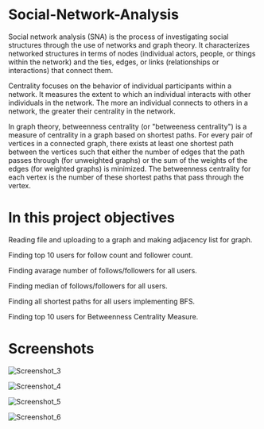 # Social-Network-Analysis
Social network analysis (SNA) is the process of investigating social structures through the use of networks and graph theory. It characterizes networked structures in terms of nodes (individual actors, people, or things within the network) and the ties, edges, or links (relationships or interactions) that connect them.


Centrality focuses on the behavior of individual participants within a network. It measures the extent to which an individual interacts with other individuals in the network. The more an individual connects to others in a network, the greater their centrality in the network.


In graph theory, betweenness centrality (or "betweeness centrality") is a measure of centrality in a graph based on shortest paths. For every pair of vertices in a connected graph, there exists at least one shortest path between the vertices such that either the number of edges that the path passes through (for unweighted graphs) or the sum of the weights of the edges (for weighted graphs) is minimized. The betweenness centrality for each vertex is the number of these shortest paths that pass through the vertex.


# In this project objectives 
Reading file and uploading to a graph and making adjacency list for graph.

Finding top 10 users for follow count and follower count.

Finding avarage number of follows/followers for all users.

Finding median of follows/followers for all users.

Finding all shortest paths for all users implementing BFS.

Finding top 10 users for  Betweenness Centrality Measure.

# Screenshots

![Screenshot_3](https://user-images.githubusercontent.com/75680845/104846277-c673c700-58ea-11eb-957c-a3a9a1b39e0e.png)

![Screenshot_4](https://user-images.githubusercontent.com/75680845/104846280-c83d8a80-58ea-11eb-8f95-0b9d70b49627.png)

![Screenshot_5](https://user-images.githubusercontent.com/75680845/104846282-c96eb780-58ea-11eb-9557-8e7c2450eb90.png)

![Screenshot_6](https://user-images.githubusercontent.com/75680845/104846284-ca9fe480-58ea-11eb-8898-2bc527e47a8d.png)

